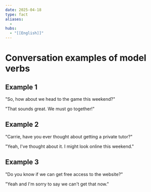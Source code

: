 ```yaml
---
date: 2025-04-18
type: fact
aliases:
  -
hubs:
  - "[[English]]"
---
```


# Conversation examples of model verbs

## Example 1

"So, how about we head to the game this weekend?"

"That sounds great. We must go together!"


## Example 2

"Carrie, have you ever thought about getting a private tutor?"

"Yeah, I've thought about it. I might look online this weekend."


## Example 3

"Do you know if we can get free access to the website?"

"Yeah and I'm sorry to say we can't get that now."
